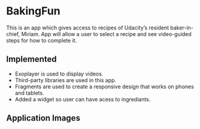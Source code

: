 # BakingFun
This is an app which gives access to recipes of Udacity’s resident baker-in-chief, Miriam.
App will allow a user to select a recipe and see video-guided steps for how to complete it.

## Implemented
- Exoplayer is used to display videos.
- Third-party libraries are used in this app.
- Fragments are used to create a responsive design that works on phones and tablets.
- Added a widget so user can have acess to ingrediants.

## Application Images
